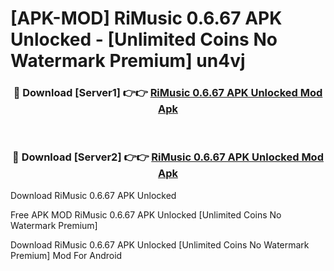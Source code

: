 # [APK-MOD] RiMusic 0.6.67 APK Unlocked - [Unlimited Coins No Watermark Premium] un4vj



<div align="center">
<h3>🔴 Download [Server1] 👉👉 <a href="https://momento.my/?title=RiMusic_0.6.67_APK_Unlocked">RiMusic 0.6.67 APK Unlocked Mod Apk</a></h3><br>

<h3>🔴 Download [Server2] 👉👉 <a href="https://momento.my/?title=RiMusic_0.6.67_APK_Unlocked">RiMusic 0.6.67 APK Unlocked Mod Apk</a></h3>
</div>



Download RiMusic 0.6.67 APK Unlocked 

Free APK MOD RiMusic 0.6.67 APK Unlocked [Unlimited Coins No Watermark Premium]

Download RiMusic 0.6.67 APK Unlocked [Unlimited Coins No Watermark Premium] Mod For Android
